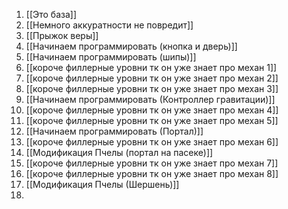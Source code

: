 1. [[Это база]]
2. [[Немного аккуратности не повредит]]
3. [[Прыжок веры]]
4. [[Начинаем программировать (кнопка и дверь)]]
5. [[Начинаем программировать (шипы)]]
6. [[короче филлерные уровни тк он уже знает про механ 1]]
7. [[короче филлерные уровни тк он уже знает про механ 2]]
8. [[короче филлерные уровни тк он уже знает про механ 3]]
9. [[Начинаем программировать (Контроллер гравитации)]]
10. [[короче филлерные уровни тк он уже знает про механ 4]]
11. [[короче филлерные уровни тк он уже знает про механ 5]]
12. [[Начинаем программировать (Портал)]]
13. [[короче филлерные уровни тк он уже знает про механ 6]]
14. [[Модификация Пчелы (портал на пасеке)]]
15. [[короче филлерные уровни тк он уже знает про механ 7]]
16. [[короче филлерные уровни тк он уже знает про механ 8]]
17. [[Модификация Пчелы (Шершень)]]
18. 